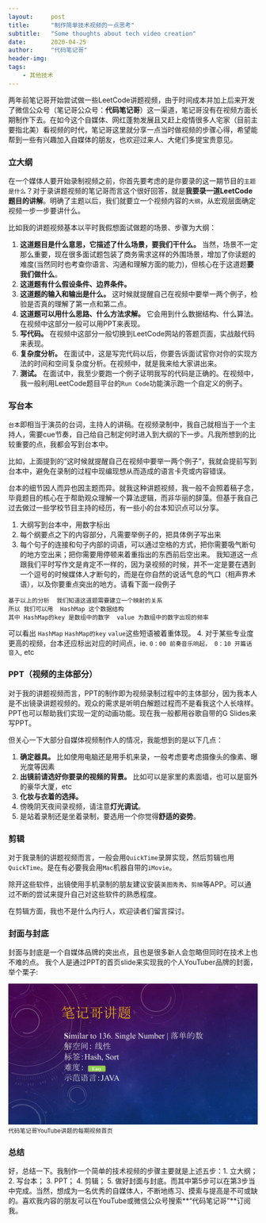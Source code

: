 ```yaml
---
layout:     post
title:      "制作简单技术视频的一点思考"
subtitle:   "Some thoughts about tech video creation"
date:       2020-04-25
author:     "代码笔记哥"
header-img:
tags:
    - 其他技术
---
```

两年前笔记哥开始尝试做一些LeetCode讲题视频，由于时间成本并加上后来开发了微信公众号（笔记哥公众号：**代码笔记哥**）这一渠道，笔记哥没有在视频方面长期制作下去。在如今这个自媒体、网红蓬勃发展且又赶上疫情很多人宅家（目前主要指北美）看视频的时代，笔记哥这里就分享一点当时做视频的步骤心得，希望能帮到一些有兴趣加入自媒体的朋友，也欢迎过来人、大佬们多提宝贵意见。

### 立大纲
在一个媒体人要开始录制视频之前，你首先要考虑的是你要录的这一期节目的`主题是什么`？对于录讲题视频的笔记哥而言这个很好回答，就是**我要录一道LeetCode题目的讲解**。明确了主题以后，我们就要立一个视频内容的`大纲`，从宏观层面确定视频一步一步要讲什么。

比如我的讲题视频基本以平时我假想面试做题的场景、步骤为大纲：

1. **这道题目是什么意思，它描述了什么场景，要我们干什么。** 当然，场景不一定那么重要，现在很多面试题包装了商务需求这样的外围场景，增加了你读题的难度(当然同时也考查你语言、沟通和理解方面的能力)，但核心在于这道题**要我们做什么**。
2. **这道题有什么假设条件、边界条件。**
3. **这道题的输入和输出是什么。** 这时候就提醒自己在视频中要举一两个例子，检验是否真的理解了第一点和第二点。
4. **这道题可以用什么思路、什么方法求解。** 它会用到什么数据结构、什么算法。 在视频中这部分一般可以用PPT来表现。
5. **写代码。** 在视频中这部分一般切换到LeetCode网站的答题页面，实战敲代码来表现。
6. **复杂度分析。** 在面试中，这是写完代码以后，你要告诉面试官你对你的实现方法的时间和空间复杂度分析。在视频中，就是我来给大家讲出来。
7. **测试。** 在面试中，我至少要跑一个例子证明我写的代码是正确的。在视频中，我一般利用LeetCode题目平台的`Run Code`功能演示跑一个自定义的例子。

### 写台本
`台本`即相当于演员的台词，主持人的讲稿。在视频录制中，我自己就相当于一个主持人，需要cue节奏，自己给自己制定何时进入到大纲的下一步。凡我所想到的比较重要的点，我都会写到台本中。

比如，上面提到的“这时候就提醒自己在视频中要举一两个例子”，我就会提前写到台本中，避免在录制的过程中现编现想从而造成的语言卡壳或内容错误。

台本的细节因人而异也因主题而异。就我这种讲题视频，我一般不会照着稿子念，毕竟题目的核心在于帮助观众理解一个算法逻辑，而非华丽的辞藻。但基于我自己过去做过一些学校节目主持的经历，有一些小的台本知识点可以分享。

1. 大纲写到台本中，用数字标出
2. 每个纲要点之下的内容部分，凡需要举例子的，把具体例子写出来
3. 每个句子的连接和句子内部的词语，可以通过空格的方式，把你需要吸气断句的地方空出来；把你需要用停顿来着重指出的东西前后空出来。 我知道这一点跟我们平时写作文是肯定不一样的，因为录视频的时候，并不一定是要在遇到一个逗号的时候媒体人才断句的，而是在你自然的说话气息的气口（相声界术语），以及你要重点突出的地方。请看下面一段例子
```
基于以上的分析  我们知道这道题需要建立一个映射的关系
所以 我们可以用  HashMap 这个数据结构
其中 HashMap的key 是数组中的数字  value 为数组中的数字出现的频率  
```
可以看出 `HashMap` `HashMap的key` `value`这些短语被着重体现。
4. 对于某些专业度更高的视频，台本还应标出对应的时间点，ie. `0：00 前奏音乐响起， 0：10 开篇话音入`, etc

### PPT（视频的主体部分）
对于我的讲题视频而言，PPT的制作即为视频录制过程中的主体部分，因为我本人是不出镜录讲题视频的。观众的需求是听明白解题过程而不是看我这个人长啥样。PPT也可以帮助我们实现一定的动画功能。现在我一般都用谷歌自带的G Slides来写PPT。

但关心一下大部分自媒体视频制作人的情况，我能想到的是以下几点：
1. **确定器具。** 比如使用电脑还是用手机来录，一般考虑要考虑摄像头的像素、曝光度等因素
2. **出镜前请选好你要录的视频的背景。** 比如可以是家里的素面墙，也可以是窗外的豪华大厦，etc
3. **化妆与衣着的选择。**
4. 傍晚阴天夜间录视频，请注意**灯光调试**。
5. 是站着录制还是坐着录制，要选用一个你觉得**舒适的姿势**。

### 剪辑
对于我录制的讲题视频而言，一般会用`QuickTime`录屏实现，然后剪辑也用`QuickTime`。是在有必要我会用`Mac`机器自带的`iMovie`。

除开这些软件，出镜使用手机录制的朋友建议安装`美图秀秀`、`剪映`等APP。可以通过不断的尝试来提升自己对这些软件的熟悉程度。

在剪辑方面，我也不是什么内行人，欢迎读者们留言探讨。

### 封面与封底
封面与封底是一个自媒体品牌的突出点，且也是很多新人会忽略但同时在技术上也不难的点。
我个人是通过PPT的首页slide来实现我的个人YouTuber品牌的封面，举个栗子:

![cover-page-codebro](/img/in-post/20200425-simple-tech-video/cover1.png)
<small class="img-hint">代码笔记哥YouTube讲题的每期视频首页</small>

### 总结
好，总结一下。我制作一个简单的技术视频的步骤主要就是上述五步：1. 立大纲； 2. 写台本； 3. PPT； 4. 剪辑； 5. 做好封面与封底。而其中第5步可以在第3步当中完成。当然，想成为一名优秀的自媒体人，不断地练习、摸索与提高是不可或缺的。喜欢我内容的朋友可以在YouTube或微信公众号搜索**“代码笔记哥”**订阅我。
